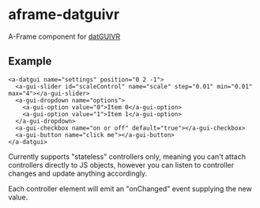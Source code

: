 # aframe-datguivr
A-Frame component for [datGUIVR](https://github.com/dataarts/dat.guiVR)

## Example

    <a-datgui name="settings" position="0 2 -1">
      <a-gui-slider id="scaleControl" name="scale" step="0.01" min="0.01" max="4"></a-gui-slider>
      <a-gui-dropdown name="options">
        <a-gui-option value="0">Item 0</a-gui-option>
        <a-gui-option value="1">Item 1</a-gui-option>
      </a-gui-dropdown>
      <a-gui-checkbox name="on or off" default="true"></a-gui-checkbox>
      <a-gui-button name="click me"></a-gui-button>
    </a-datgui>   

Currently supports "stateless" controllers only, meaning you can't attach controllers directly to JS objects, however you can listen to controller changes and update anything accordingly.

Each controller element will emit an "onChanged" event supplying the new value.    
